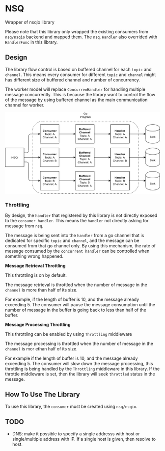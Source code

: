 # NSQ

Wrapper of nsqio library

Please note that this library only wrapped the existing consumers from `nsq/nsqio` backend and mapped them. The `nsq.Handler` also overrided with `HandlerFunc` in this library.

## Design

The library flow control is based on buffered channel for each `topic` and `channel`. This means every consumer for different `topic` and `channel` might has different size of buffered channel and number of concurrency.

The worker model will replace `ConcurrenHandler` for handling multiple message concurrently. This is because the library want to control the flow of the message by using buffered channel as the main communication channel for worker.

![nsq throttling design](../../../docs/images/nsq_throttle_design.png)

### Throttling 

By design, the `handler` that registered by this library is not directly exposed to the `consumer handler`. This means the `handler` not directly asking for message from `nsq`.

The message is being sent into the `handler` from a go channel that is dedicated for specific `topic` and `channel`, and the message can be consumed from that go channel only. By using this mechanism, the rate of message consumed by the `concurrent handler` can be controlled when something wrong happened.


**Message Retrieval Throttling**

This throttling is on by default.

The message retrieval is throttled when the number of message in the `channel` is more than half of its size.

For example, if the length of buffer is 10, and the message already exceeding 5. The consumer will pause the message consumption until the number of message in the buffer is going back to less than half of the buffer.

**Message Processing Throttling**

This throttling can be enabled by using `Throttling` middleware

The message processing is throttled when the number of message in the `channel` is mor ethan half of its size.

For example if the length of buffer is 10, and the message already exceeding 5. The consumer will slow down the message processing, this throttling is being handled by the `Throttling` middleware in this library. If the throttle middleware is set, then the library will seek `throttled` status in the message.

## How To Use The Library

To use this library, the `consumer` must be created using `nsq/nsqio`.

## TODO

- DNS: make it possible to specify a single addresss with host or single/multiple address with IP. If a single host is given, then resolve to host.